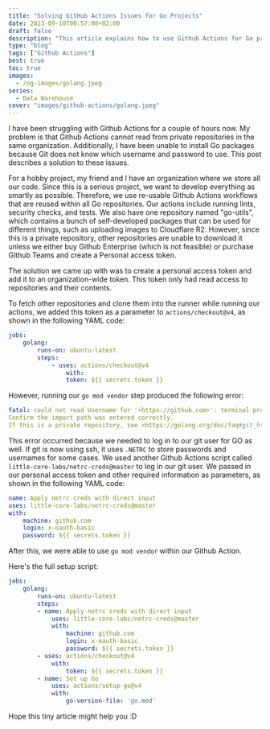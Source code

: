 ```yaml
---
title: "Solving GitHub Actions Issues for Go Projects"
date: 2023-09-10T00:57:08+02:00
draft: false
description: "This article explains how to use Github Actions for Go projects and addresses two common issues: reading from private repositories and installing Go packages. The solution involves creating a personal access token and adding it to an organization-wide token with read access to repositories and their contents, and logging in to the git user for Go using the `little-core-labs/netrc-creds@master` Github Actions script. The article provides YAML code examples for implementing these solutions."
type: "blog"
tags: ["Github Actions"]
best: true
toc: true
images:
  - /og-images/golang.jpeg
series:
  - Data Warehouse
cover: "images/github-actions/golang.jpeg"
---
```


I have been struggling with Github Actions for a couple of hours now. My problem is that Github Actions cannot read from private repositories in the same organization. Additionally, I have been unable to install Go packages because Git does not know which username and password to use. This post describes a solution to these issues.

For a hobby project, my friend and I have an organization where we store all our code. Since this is a serious project, we want to develop everything as smartly as possible. Therefore, we use re-usable Github Actions workflows that are reused within all Go repositories. Our actions include running lints, security checks, and tests. We also have one repository named "go-utils", which contains a bunch of self-developed packages that can be used for different things, such as uploading images to Cloudflare R2. However, since this is a private repository, other repositories are unable to download it unless we either buy Github Enterprise (which is not feasible) or purchase Github Teams and create a Personal access token.

The solution we came up with was to create a personal access token and add it to an organization-wide token. This token only had read access to repositories and their contents.

To fetch other repositories and clone them into the runner while running our actions, we added this token as a parameter to `actions/checkout@v4`, as shown in the following YAML code:

```yaml
jobs:
	golang:
		runs-on: ubuntu-latest
		steps:
			- uses: actions/checkout@v4
				with:
				token: ${{ secrets.token }}

```

However, running our `go mod vendor` step produced the following error:

```yaml
fatal: could not read Username for '<https://github.com>': terminal prompts disabled
Confirm the import path was entered correctly.
If this is a private repository, see <https://golang.org/doc/faq#git_https> for additional information.

```

This error occurred because we needed to log in to our git user for GO as well. If git is now using ssh, it uses `.NETRC` to store passwords and usernames for some cases. We used another Github Actions script called `little-core-labs/netrc-creds@master` to log in our git user. We passed in our personal access token and other required information as parameters, as shown in the following YAML code:

```yaml
name: Apply netrc creds with direct input
uses: little-core-labs/netrc-creds@master
with:
	machine: github.com
	login: x-oauth-basic
	password: ${{ secrets.token }}

```

After this, we were able to use `go mod vendor` within our Github Action.

Here's the full setup script:

```yaml
jobs:
	golang:
		runs-on: ubuntu-latest
		steps:
		- name: Apply netrc creds with direct input
			uses: little-core-labs/netrc-creds@master
			with:
				machine: github.com
				login: x-oauth-basic
				password: ${{ secrets.token }}
		- uses: actions/checkout@v4
			with:
				token: ${{ secrets.token }}
		- name: Set up Go
			uses: actions/setup-go@v4
			with:
				go-version-file: 'go.mod'

```

Hope this tiny article might help you :D

